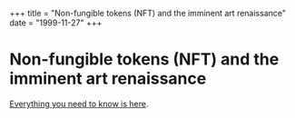 +++
title = "Non-fungible tokens (NFT) and the imminent art renaissance"
date = "1999-11-27"
+++



# Non-fungible tokens (NFT) and the imminent art renaissance

[Everything you need to know is here](https://github.com/dream3rs/awesome_NFTs).


